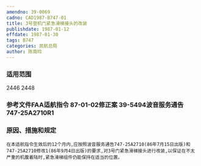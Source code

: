 ```yaml
---
amendno: 39-0069  
cadno: CAD1987-B747-01  
title: 3号登机门紧急滑梯接头的改装  
publishdate: 1987-01-12  
effdate: 1987-01-30  
tags: B747  
categories: 民航总局  
author: 陈南玲  
---
```

  
### 适用范围  
2446 2448  
  
<!--more-->  
### 参考文件FAA适航指令 87-01-02修正案 39-5494波音服务通告 747-25A2710R1  
  
### 原因、措施和规定  
    在本适航指令生效后的12个月内,应按照波音服务通告747-25A2710(86年7月15日出版)和747-25A2710修改1(86年9月4日出版)的要求,对3号门紧急滑梯接头进行改装,以保证在不太严重的机腹着陆时,紧急滑梯组件仍能保持在适当的位置。  
